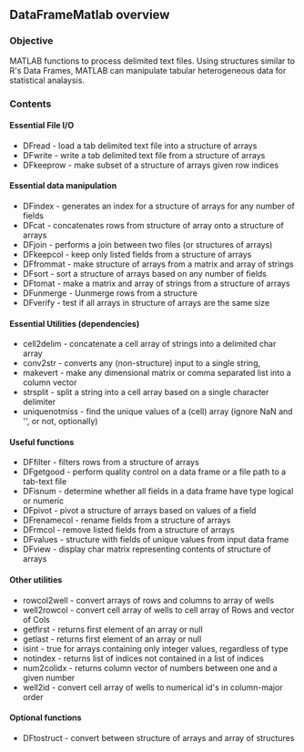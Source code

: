 ## DataFrameMatlab overview

### Objective

MATLAB functions to process delimited text files. Using structures similar to
R's Data Frames, MATLAB can manipulate tabular heterogeneous data for
statistical analaysis.

### Contents

#### Essential File I/O
   * DFread    - load a tab delimited text file into a structure of arrays
   * DFwrite   - write a tab delimited text file from a structure of arrays
   * DFkeeprow - make subset of a structure of arrays given row indices

#### Essential data manipulation
   * DFindex   - generates an index for a structure of arrays for any number of fields
   * DFcat     - concatenates rows from structure of array onto a structure of arrays
   * DFjoin    - performs a join between two files (or structures of arrays)
   * DFkeepcol - keep only listed fields from a structure of arrays
   * DFfrommat - make structure of arrays from a matrix and array of strings
   * DFsort    - sort a structure of arrays based on any number of fields
   * DFtomat   - make a matrix and array of strings from a structure of arrays
   * DFunmerge - Uunmerge rows from a structure
   * DFverify  - test if all arrays in structure of arrays are the same size

#### Essential Utilities (dependencies)
   * cell2delim    - concatenate a cell array of strings into a delimited char array
   * conv2str      - converts any (non-structure) input to a single string,
   * makevert      - make any dimensional matrix or comma separated list into a column vector
   * strsplit      - split a string into a cell array based on a single character delimiter
   * uniquenotmiss - find the unique values of a (cell) array (ignore NaN and '', or not, optionally)

#### Useful functions
   * DFfilter      - filters rows from a structure of arrays
   * DFgetgood     - perform quality control on a data frame or a file path to a tab-text file
   * DFisnum       - determine whether all fields in a data frame have type logical or numeric
   * DFpivot       - pivot a structure of arrays based on values of a field
   * DFrenamecol   - rename fields from a structure of arrays
   * DFrmcol       - remove listed fields from a structure of arrays
   * DFvalues      - structure with fields of unique values from input data frame
   * DFview        - display char matrix representing contents of structure of arrays

#### Other utilities
   * rowcol2well   - convert arrays of rows and columns to array of wells
   * well2rowcol   - convert cell array of wells to cell array of Rows and vector of Cols
   * getfirst      - returns first element of an array or null
   * getlast       - returns first element of an array or null
   * isint         - true for arrays containing only integer values, regardless of type
   * notindex      - returns list of indices not contained in a list of indices
   * num2colidx    - returns column vector of numbers between one and a given number
   * well2id       - convert cell array of wells to numerical id's in column-major order

#### Optional functions  
   * DFtostruct    - convert between structure of arrays and array of structures

